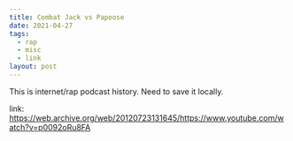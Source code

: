 ```yaml
---
title: Combat Jack vs Papoose
date: 2021-04-27
tags:
  - rap
  - misc
  - link
layout: post
---
```


This is internet/rap podcast history. Need to save it locally.

link: https://web.archive.org/web/20120723131645/https://www.youtube.com/watch?v=p0092oRu8FA

